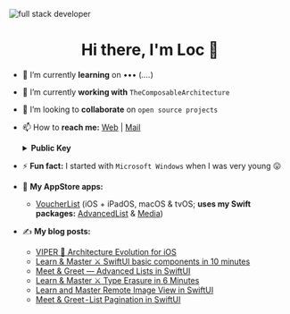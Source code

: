 ![full stack developer](https://qph.fs.quoracdn.net/main-qimg-efbd1fe9111c6e3fb4f01408cb894a3d)

<h1 align="center">Hi there, I'm Loc 👋</h1>

- 🔭 I’m currently <b>learning</b> on &#8226;&#8226;&#8226; (<i>....</i>)
- 🌱 I’m currently <b>working with</b> ```TheComposableArchitecture```
- 👯 I’m looking to <b>collaborate</b> on ```open source projects```
- 📫 How to <b>reach me:</b> <a href="https://christianelies.de" target="_blank">Web</a> | <a href="mailto:crelies@icloud.com" target="_blank">Mail</a>
  <details>
  <summary><b>Public Key</b></summary>
  
  <pre>  
  </pre>
  </details>

- ⚡ <b>Fun fact:</b> I started with ```Microsoft Windows``` when I was very young 😛
- 🎁 <b>My AppStore apps:</b>
  - <a href="https://apps.apple.com/us/app/voucherlist/id1453582942">VoucherList</a> (iOS + iPadOS, macOS & tvOS; <b>uses my Swift packages:</b> <a href="https://github.com/crelies/AdvancedList">AdvancedList</a> & <a href="https://github.com/crelies/Media">Media</a>)

- ✍️ <b>My blog posts:</b>
  - <a href="https://christianelies.de/posts/viper-architecture">VIPER 🐍 Architecture Evolution for iOS</a>
  - <a href="https://christianelies.de/posts/swiftui-basics">Learn & Master ⚔️ SwiftUI basic components in 10 minutes</a>
  - <a href="https://christianelies.de/posts/advanced-lists">Meet & Greet — Advanced Lists in SwiftUI</a>
  - <a href="https://christianelies.de/posts/type-erasure">Learn & Master ⚔️ Type Erasure in 6 Minutes</a>
  - <a href="https://christianelies.de/posts/remote-image-view">Learn and Master Remote Image View in SwiftUI</a>
  - <a href="https://christianelies.de/posts/list-pagination">Meet & Greet - List Pagination in SwiftUI</a>
